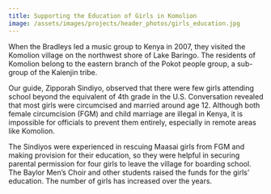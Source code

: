 ```yaml
---
title: Supporting the Education of Girls in Komolion
image: /assets/images/projects/header_photos/girls_education.jpg
---
```

When the Bradleys led a music group to Kenya in 2007, they visited the Komolion village on the northwest shore of Lake
Baringo. The residents of Komolion belong to the eastern branch of the Pokot people group, a sub-group of the Kalenjin
tribe.

Our guide, Zipporah Sindiyo, observed that there were few girls attending school beyond the equivalent of 4th grade in
the U.S. Conversation revealed that most girls were circumcised and married around age 12. Although both female
circumcision (FGM) and child marriage are illegal in Kenya, it is impossible for officials to prevent them entirely,
especially in remote areas like Komolion.

The Sindiyos were experienced in rescuing Maasai girls from FGM and making provision for their education, so they were
helpful in securing parental permission for four girls to leave the village for boarding school. The Baylor Men’s Choir
and other students raised the funds for the girls’ education. The number of girls has increased over the years.
